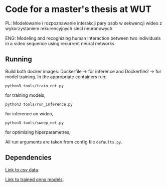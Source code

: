 # Code for a master's thesis at WUT
 
PL: Modelowanie i rozpoznawanie interakcji pary osób w sekwencji wideo z wykorzystaniem rekurencyjnych sieci neuronowych

ENG: Modeling and recognizing human interaction between two individuals
in a video sequence using recurrent neural networks

## Running 
Build both docker images: Dockerfile -> for inference and Dockerfile2 -> for model training. In the appropriate containers run:
```
python3 tools/train_net.py
```
for training models,
```
python3 tools/run_inference.py
```
for inference on wideo,
```
python3 tools/sweep_net.py
```
for optimizing hiperparametres,


All run arguments are taken from config file `defaults.py`.

## Dependencies 

[Link to csv data](https://drive.google.com/drive/folders/1EQwLbfHGTGeWVWAYojyO05M4DUaQdP_b?usp=sharing). 

[Link to trained onnx models](https://drive.google.com/file/d/1Ev2oIZn4I5DYS8nHSbrn43ERiT9zTBeg/view?usp=sharing). 
